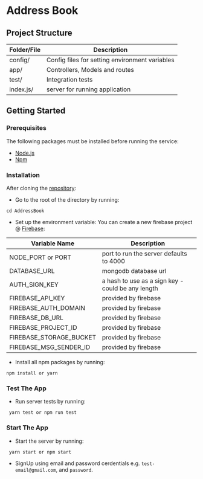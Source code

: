 # Address Book

## Project Structure

|  Folder/File |  Description |
|---|---|
|  config/ | Config files for setting environment variables  |
|  app/ | Controllers, Models and routes  |
|  test/ | Integration tests |
|  index.js/ |  server for running application  |

## Getting Started

### Prerequisites

The following packages must be installed before running the service:

- [Node.js](https://nodejs.org)
- [Npm](https://www.npmjs.com/get-npm)

### Installation

After cloning the [repository](https://github.com/andela-idurotola/AddressBook.git):

- Go to the root of the directory by running:
```
cd AddressBook
```

- Set up the environment variable: 
You can create a new firebase project @ [Firebase](https://firebase.google.com/docs/database/web/start):

|  Variable Name |  Description |
|---|---|
|  NODE_PORT or PORT | port to run the server defaults to 4000 |
|  DATABASE_URL | mongodb database url  |
|  AUTH_SIGN_KEY | a hash to use as a sign key - could be any length  |
|  FIREBASE_API_KEY | provided by firebase  |
|  FIREBASE_AUTH_DOMAIN | provided by firebase |
|  FIREBASE_DB_URL | provided by firebase |
|  FIREBASE_PROJECT_ID | provided by firebase |
|  FIREBASE_STORAGE_BUCKET | provided by firebase |
|  FIREBASE_MSG_SENDER_ID | provided by firebase |


- Install all npm packages by running:
```
npm install or yarn
```

### Test The App

- Run server tests by running:
```
 yarn test or npm run test
```

### Start The App

- Start the server by running:
```
 yarn start or npm start
```

- SignUp using email and password cerdentials e.g. `test-email@gmail.com`, and `password`.
